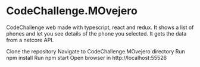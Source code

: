 # CodeChallenge.MOvejero
CodeChallenge web made with typescript, react and redux. 
It shows a list of phones and let you see details of the phone you selected. It gets the data from a netcore API.

Clone the repository
Navigate to CodeChallenge.MOvejero directory
    Run npm install
    Run npm start
Open browser in http://localhost:55526
